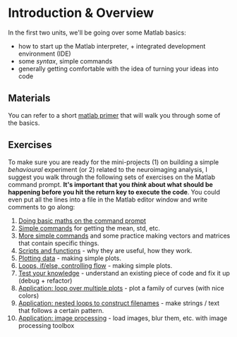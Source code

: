 # Introduction & Overview

In the first two units, we'll be going over some Matlab basics:
- how to start up the Matlab interpreter, + integrated development environment (IDE)
- some *syntax*, simple commands
- generally getting comfortable with the idea of turning your ideas into code


## Materials

You can refer to a short [matlab primer](c84nim-exercises.pdf) that will walk you through some of the basics.

## Exercises

To make sure you are ready for the mini-projects (1) on building a simple *behavioural* experiment (or 2) related to the neuroimaging analysis, I suggest you walk through the following sets of exercises on the Matlab command prompt. **It's important that you _think_ about what should be happening before you hit the return key to execute the code**. You could even put all the lines into a file in the Matlab editor window and write comments to go along:

1. [Doing basic maths on the command prompt](01-firstSteps.md)
2. [Simple commands](02-simpleCommands.md) for getting the mean, std, etc.
3. [More simple commands](03-moreSimpleCommands.md) and some practice making vectors and matrices that contain specific things.
4. [Scripts and functions](04-scriptsAndFunctions.md) - why they are useful, how they work.
5. [Plotting data](05-plottingData.md) - making simple plots.
6. [Loops, if/else, controlling flow](06-loopsAndControls.md) - making simple plots.  
7. [Test your knowledge](07-debugTheCode.md) - understand an existing piece of code and fix it up (debug + refactor)
8. [Application: loop over multiple plots](08-loopOverPlots.md) - plot a family of curves (with nice colors)
9. [Application: nested loops to construct filenames](09-nestedLoops.md) - make strings / text that follows a certain pattern.
10. [Application: image processing](10-imageProcessing.md) - load images, blur them, etc. with image processing toolbox
